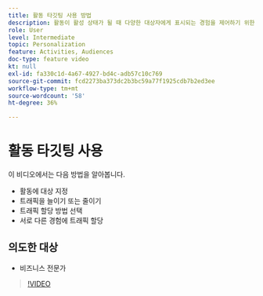 ```yaml
---
title: 활동 타깃팅 사용 방법
description: 활동이 활성 상태가 될 때 다양한 대상자에게 표시되는 경험을 제어하기 위한 다양한 레버에 대해 알아봅니다.
role: User
level: Intermediate
topic: Personalization
feature: Activities, Audiences
doc-type: feature video
kt: null
exl-id: fa330c1d-4a67-4927-bd4c-adb57c10c769
source-git-commit: fcd2273ba373dc2b3bc59a77f1925cdb7b2ed3ee
workflow-type: tm+mt
source-wordcount: '58'
ht-degree: 36%

---
```


# 활동 타깃팅 사용

이 비디오에서는 다음 방법을 알아봅니다.

* 활동에 대상 지정
* 트래픽을 늘이기 또는 줄이기
* 트래픽 할당 방법 선택
* 서로 다른 경험에 트래픽 할당

## 의도한 대상

* 비즈니스 전문가

>[!VIDEO](https://video.tv.adobe.com/v/17385/?quality=12)
